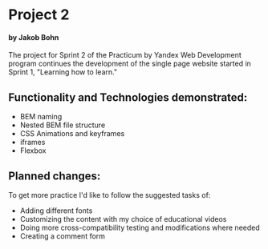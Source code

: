 # Project 2

#### by Jakob Bohn

The project for Sprint 2 of the Practicum by Yandex Web Development program continues the development of the single page website started in Sprint 1, "Learning how to learn."

## Functionality and Technologies demonstrated:

* BEM naming
* Nested BEM file structure
* CSS Animations and keyframes
* iframes
* Flexbox

## Planned changes:

To get more practice I'd like to follow the suggested tasks of:

* Adding different fonts
* Customizing the content with my choice of educational videos
* Doing more cross-compatibility testing and modifications where needed
* Creating a comment form
